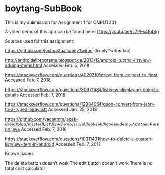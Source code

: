 # boytang-SubBook

This is my submission for Assignment 1 for CMPUT301

A video demo of this app can be found here:
https://youtu.be/rL7PFs4R43g

Sources used for this assignment:

https://github.com/joshua2ua/lonelyTwitter (lonelyTwitter lab)

http://androidallprograms.blogspot.ca/2013/12/android-tutorial-listview-adding-items.html
Accessed Feb. 5, 2018

https://stackoverflow.com/questions/4229710/string-from-edittext-to-float
Accessed Feb. 7, 2018

https://stackoverflow.com/questions/30371684/listview-displaying-objects-details
Accessed Feb. 7, 2018

https://stackoverflow.com/questions/12384064/gson-convert-from-json-to-a-typed-arraylistt
Accessed Jan. 25, 2018

https://github.com/yacekmm/jacek-droid/blob/master/ListViewDemo/src/pl/looksok/listviewdemo/AddNewPerson.java
Accessed Feb. 7, 2018

https://stackoverflow.com/questions/10311431/how-to-delete-a-custom-listview-item-in-android
Accessed Feb. 7, 2018


Known Issues:

The delete button doesn’t work
The edit button doesn’t work
There is no total cost calculator
